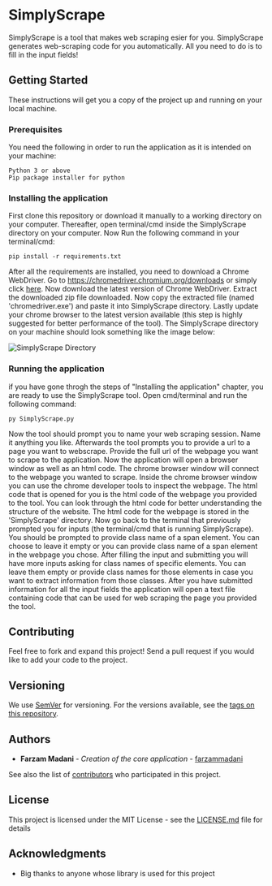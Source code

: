 # SimplyScrape


<!---
![SimplyScrape Logo](https://i.imgur.com/X12ZeEE.png)
-->



SimplyScrape is a tool that makes web scraping esier for you. SimplyScrape generates web-scraping code for you automatically. All you need to do is to fill in the input fields!

## Getting Started

These instructions will get you a copy of the project up and running on your local machine.

### Prerequisites

You need the following in order to run the application as it is intended on your machine:

```
Python 3 or above
Pip package installer for python

```

### Installing the application

First clone this repository or download it manually to a working directory on your computer.
Thereafter, open terminal/cmd inside the SimplyScrape directory on your computer.
Now Run the following command in your terminal/cmd:

```
pip install -r requirements.txt
```
After all the requirements are installed, you need to download a Chrome WebDriver. Go to https://chromedriver.chromium.org/downloads or simply click [here](https://chromedriver.chromium.org/downloads).
Now download the latest version of Chrome WebDriver. Extract the downloaded zip file downloaded. Now copy the extracted file (named 'chromedriver.exe') and paste it into SimplyScrape directory. Lastly update your chrome browser to the latest version available (this step is highly suggested for better performance of the tool).
The SimplyScrape directory on your machine should look something like the image below:

![SimplyScrape Directory](https://i.imgur.com/I5Rzqa5.png)



### Running the application 

if you have gone throgh the steps of "Installing the application" chapter, you are ready to use the SimplyScrape tool. Open cmd/terminal and run the following command:

```
py SimplyScrape.py
```

Now the tool should prompt you to name your web scraping session. Name it anything you like.
Afterwards the tool prompts you to provide a url to a page you want to webscrape. Provide the full url of the webpage you want to scrape to the application. Now the application will open a browser window as well as an html code.
The chrome browser window will connect to the webpage you wanted to scrape. Inside the chrome browser window you can use the chrome developer tools to inspect the webpage. The html code that is opened for you is the html code of the webpage you provided to the tool. You can look through the html code for better understanding the structure of the website. The html code for the webpage is stored in the 'SimplyScrape' directory. 
Now go back to the terminal that previously prompted you for inputs (the terminal/cmd that is running SimplyScrape).
You should be prompted to provide class name of a span element. You can choose to leave it empty or you can provide class name of a span element in the webpage you chose. After filling the input and submitting you will have more inputs asking for class names of specific elements. You can leave them empty or provide class names for those elements in case you want to extract information from those classes. 
After you have submitted information for all the input fields the application will open a text file containing code that can be used for web scraping the page you provided the tool. 


## Contributing

Feel free to fork and expand this project! Send a pull request if you would like to add your code to the project.

## Versioning

We use [SemVer](http://semver.org/) for versioning. For the versions available, see the [tags on this repository](https://github.com/farzammadani/JustShareKeys/releases). 

## Authors

* **Farzam Madani** - *Creation of the core application* - [farzammadani](https://github.com/farzammadani)

See also the list of [contributors](https://github.com/farzammadani/JustShareKeys/contributors) who participated in this project.

## License

This project is licensed under the MIT License - see the [LICENSE.md](https://github.com/farzammadani/JustShareKeys/blob/master/LICENSE) file for details

## Acknowledgments

* Big thanks to anyone whose library is used for this project 


